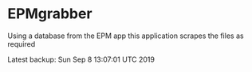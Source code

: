# EPMgrabber
Using a database from the EPM app this application scrapes the files as required


Latest backup: Sun Sep 8 13:07:01 UTC 2019
